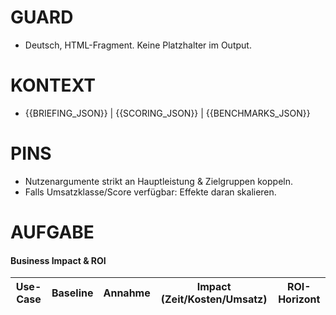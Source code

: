 # GUARD
- Deutsch, HTML-Fragment. Keine Platzhalter im Output.

# KONTEXT
- {{BRIEFING_JSON}} | {{SCORING_JSON}} | {{BENCHMARKS_JSON}}

# PINS
- Nutzenargumente strikt an Hauptleistung & Zielgruppen koppeln.
- Falls Umsatzklasse/Score verfügbar: Effekte daran skalieren.

# AUFGABE
<h4>Business Impact & ROI</h4>
<table>
  <thead>
    <tr><th>Use-Case</th><th>Baseline</th><th>Annahme</th><th>Impact (Zeit/Kosten/Umsatz)</th><th>ROI-Horizont</th></tr>
  </thead>
  <tbody>
    <!-- 3–5 Zeilen, realistische Annahmen, kurze Begründung im Impact-Feld. -->
  </tbody>
</table>
